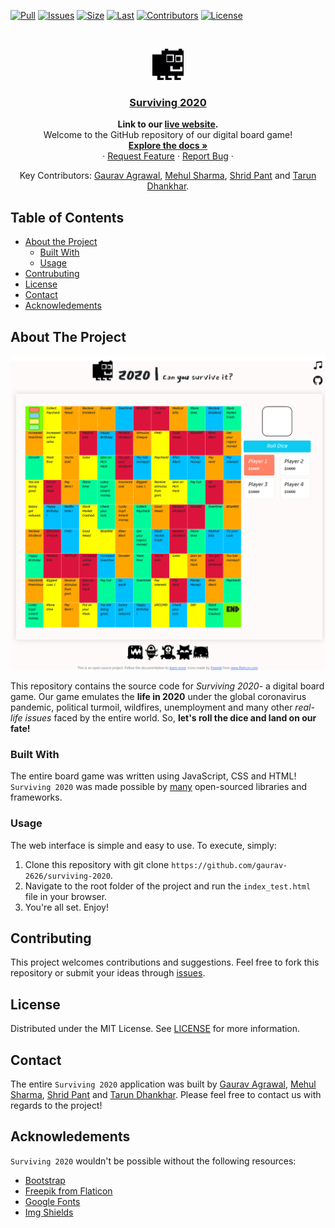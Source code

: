 [![Pull][pr]][pr-url]
[![Issues][issues]][issues-url]
[![Size][repo]][repo-url]
[![Last][last]][last-url]
[![Contributors][contributors]][contributors-url]
[![License][license-shield]][license-url]

<br />
<p align="center">
  <a href="https://github.com/gaurav-2626/surviving-2020">
    <img src="assets/svg/ugly-monster.svg" alt="Logo" width="50">
  </a>
<h3 align="center"><a href="https://gaurav-2626.github.io/surviving-2020/">Surviving 2020</a></h3>
  <p align="center">
  <strong>Link to our <a href="https://gaurav-2626.github.io/surviving-2020/">live website</a>.</strong>
  <br />
    Welcome to the GitHub repository of our digital board game! <br />
    <a href="https://github.com/gaurav-2626/surviving-2020/blob/main/README.md"><strong>Explore the docs »</strong></a>
    <br />
    ·
    <a href="https://github.com/gaurav-2626/surviving-2020/issues">Request Feature</a>
    ·
    <a href="https://github.com/gaurav-2626/surviving-2020/issues">Report Bug</a>
    ·
  </p>
  <p align="center">
  Key Contributors: <a href="https://github.com/gaurav-2626">Gaurav Agrawal</a>, <a href="https://github.com/MehulSharma19">Mehul Sharma</a>, <a href="https://github.com/shridpant">Shrid Pant</a> and <a href="https://github.com/tdhankhar">Tarun Dhankhar</a>.
  </p>
</p>


<!-- TABLE OF CONTENTS -->
## Table of Contents

* [About the Project](#about-the-project)
    * [Built With](#built-with)
    * [Usage](#usage)
* [Contrubuting](#contributing)
* [License](#license)
* [Contact](#contact)
* [Acknowledements](#acknowledements)

<!-- ABOUT THE PROJECT -->
## About The Project

[![Product Name Screenshot][product-screenshot]](https://github.com/gaurav-2626/surviving-2020)

This repository contains the source code for *Surviving 2020*- a digital board game. Our game emulates the **life in 2020** under the global coronavirus pandemic, political turmoil, wildfires, unemployment and many other _real-life issues_ faced by the entire world. So, **let's roll the dice and land on our fate!**

### Built With

The entire board game was written using JavaScript, CSS and HTML! `Surviving 2020` was made possible by [many](#acknowledements) open-sourced libraries and frameworks.

### Usage

The web interface is simple and easy to use. To execute, simply:

1. Clone this repository with git clone `https://github.com/gaurav-2626/surviving-2020`.
2. Navigate to the root folder of the project and run the `index_test.html` file in your browser.
3. You're all set. Enjoy!

## Contributing

This project welcomes contributions and suggestions. Feel free to fork this repository or submit your ideas through [issues](https://github.com/gaurav-2626/surviving-2020/issues).

<!-- LICENSE -->
## License

Distributed under the MIT License. See [LICENSE](https://github.com/gaurav-2626/surviving-2020/blob/main/LICENSE) for more information.

<!-- CONTACT -->
## Contact

The entire `Surviving 2020` application was built by [Gaurav Agrawal](https://www.linkedin.com/in/gaurav-agrawal-070599192/), [Mehul Sharma](https://www.linkedin.com/in/mehul-sharma-512916183/), [Shrid Pant](https://www.linkedin.com/in/shridpant/) and [Tarun Dhankhar](https://www.linkedin.com/in/tarundhankhar/). Please feel free to contact us with regards to the project!

<!-- ACKNOWLEDGEMENTS -->
## Acknowledements

`Surviving 2020` wouldn't be possible without the following resources:

* [Bootstrap](https://getbootstrap.com)
* [Freepik from Flaticon](https://www.flaticon.com/authors/freepik)
* [Google Fonts](https://fonts.google.com/)
* [Img Shields](https://shields.io)

<!-- MARKDOWN LINKS & IMAGES -->
[pr]: https://img.shields.io/github/issues-pr/gaurav-2626/surviving-2020
[pr-url]: https://github.com/gaurav-2626/surviving-2020/pulls
[repo]: https://img.shields.io/github/repo-size/gaurav-2626/surviving-2020
[repo-url]: https://github.com/gaurav-2626/surviving-2020
[last]: https://img.shields.io/github/last-commit/gaurav-2626/surviving-2020
[last-url]: https://github.com/gaurav-2626/surviving-2020/commits/main
[contributors]: https://img.shields.io/github/contributors/gaurav-2626/surviving-2020
[contributors-url]: https://github.com/gaurav-2626/surviving-2020/graphs/contributors
[issues]: https://img.shields.io/github/issues-raw/gaurav-2626/surviving-2020
[issues-url]: https://github.com/gaurav-2626/surviving-2020/issues
[license-shield]: https://img.shields.io/apm/l/vim-mode
[license-url]: https://github.com/gaurav-2626/surviving-2020/blob/master/LICENSE
[product-screenshot]: assets/screenshot.PNG
